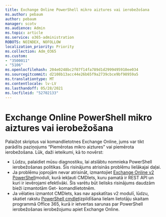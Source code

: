 ```yaml
---
title: Exchange Online PowerShell mikro aiztures vai ierobežošana
ms.author: pebaum
author: pebaum
manager: scotv
ms.audience: Admin
ms.topic: article
ms.service: o365-administration
ROBOTS: NOINDEX, NOFOLLOW
localization_priority: Priority
ms.collection: Adm_O365
ms.custom:
- "3500011"
- "5106"
ms.openlocfilehash: 204e0248bc2f07f14fa789d1d2999495910ee034
ms.sourcegitcommit: d2108b13acc44e26b65f9a2739cbce9bf98959a5
ms.translationtype: MT
ms.contentlocale: lv-LV
ms.lasthandoff: 05/28/2021
ms.locfileid: "52702133"
---
```

# <a name="micro-delays-or-throttling-in-exchange-online-powershell"></a>Exchange Online PowerShell mikro aiztures vai ierobežošana

Palaižot skriptus vai komandlietotnes Exchange Online, jums var tikt parādīts paziņojums “Piemērotas mikro aiztures” vai piemērota ierobežošana. Lūk, daži ieteikumi, kā to novērst:

- Lūdzu, palaidiet mūsu diagnostiku, lai atslābtu nomnieka PowerShell ierobežošanas politikas. Šis risinājums atrisinās problēmu lielākajai daļai.
- Ja problēmu joprojām nevar atrisināt, izmantojiet [Exchange Online v2 PowerShell](/powershell/exchange/exchange-online/exchange-online-powershell-v2/exchange-online-powershell-v2?view=exchange-ps&preserve-view=true)moduli, kurā iekļauti CMDlets, kuru pamatā ir REST API un kuri ir ievērojami efektīvāki. Šis varētu būt lielisks risinājums daudzām bieži izmantotām Get- komandlietotnēm.
- Ja vēlaties izmantot CMDlets, kas nav apskatītas v2 modulī, lūdzu, skatiet rakstu [PowerShell cmdlet](https://techcommunity.microsoft.com/t5/exchange-team-blog/updated-running-powershell-cmdlets-for-large-numbers-of-users-in/ba-p/1000628#)izpildīšana lielam lietotāju skaitam programmā Office 365, kurā ir ietvertas sarunas par PowerShell ierobežošanas ierobežojumu apiet Exchange Online.
